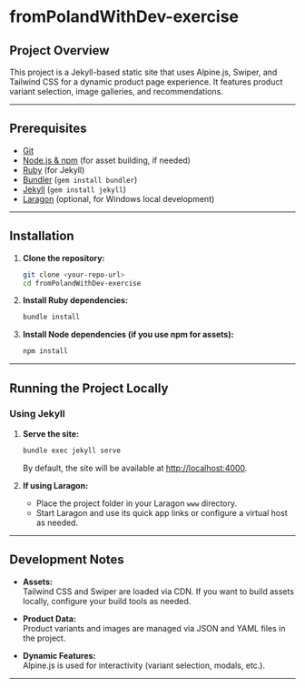 # fromPolandWithDev-exercise

## Project Overview

This project is a Jekyll-based static site that uses Alpine.js, Swiper, and Tailwind CSS for a dynamic product page experience. It features product variant selection, image galleries, and recommendations.

---

## Prerequisites

- [Git](https://git-scm.com/)
- [Node.js & npm](https://nodejs.org/) (for asset building, if needed)
- [Ruby](https://www.ruby-lang.org/en/) (for Jekyll)
- [Bundler](https://bundler.io/) (`gem install bundler`)
- [Jekyll](https://jekyllrb.com/) (`gem install jekyll`)
- [Laragon](https://laragon.org/) (optional, for Windows local development)

---

## Installation

1. **Clone the repository:**
   ```sh
   git clone <your-repo-url>
   cd fromPolandWithDev-exercise
   ```

2. **Install Ruby dependencies:**
   ```sh
   bundle install
   ```

3. **Install Node dependencies (if you use npm for assets):**
   ```sh
   npm install
   ```

---

## Running the Project Locally

### Using Jekyll

1. **Serve the site:**
   ```sh
   bundle exec jekyll serve
   ```
   By default, the site will be available at [http://localhost:4000](http://localhost:4000).

2. **If using Laragon:**
   - Place the project folder in your Laragon `www` directory.
   - Start Laragon and use its quick app links or configure a virtual host as needed.

---

## Development Notes

- **Assets:**  
  Tailwind CSS and Swiper are loaded via CDN. If you want to build assets locally, configure your build tools as needed.

- **Product Data:**  
  Product variants and images are managed via JSON and YAML files in the project.

- **Dynamic Features:**  
  Alpine.js is used for interactivity (variant selection, modals, etc.).

---
